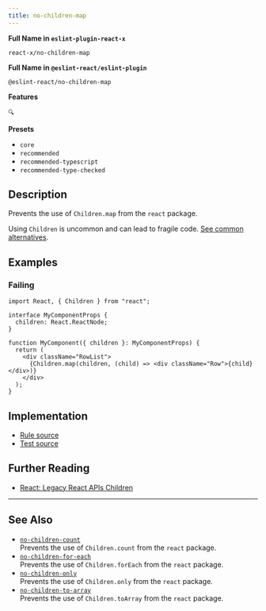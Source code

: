 ```yaml
---
title: no-children-map
---
```


**Full Name in `eslint-plugin-react-x`**

```plain copy
react-x/no-children-map
```

**Full Name in `@eslint-react/eslint-plugin`**

```plain copy
@eslint-react/no-children-map
```

**Features**

`🔍`

**Presets**

- `core`
- `recommended`
- `recommended-typescript`
- `recommended-type-checked`

## Description

Prevents the use of `Children.map` from the `react` package.

Using `Children` is uncommon and can lead to fragile code. [See common alternatives](https://react.dev/reference/react/Children#alternatives).

## Examples

### Failing

```tsx
import React, { Children } from "react";

interface MyComponentProps {
  children: React.ReactNode;
}

function MyComponent({ children }: MyComponentProps) {
  return (
    <div className="RowList">
      {Children.map(children, (child) => <div className="Row">{child}</div>)}
    </div>
  );
}
```

## Implementation

- [Rule source](https://github.com/Rel1cx/eslint-react/tree/main/packages/plugins/eslint-plugin-react-x/src/rules/no-children-map.ts)
- [Test source](https://github.com/Rel1cx/eslint-react/tree/main/packages/plugins/eslint-plugin-react-x/src/rules/no-children-map.spec.ts)

## Further Reading

- [React: Legacy React APIs Children](https://react.dev/reference/react/Children)

---

## See Also

- [`no-children-count`](./no-children-count)\
  Prevents the use of `Children.count` from the `react` package.
- [`no-children-for-each`](./no-children-for-each)\
  Prevents the use of `Children.forEach` from the `react` package.
- [`no-children-only`](./no-children-only)\
  Prevents the use of `Children.only` from the `react` package.
- [`no-children-to-array`](./no-children-to-array)\
  Prevents the use of `Children.toArray` from the `react` package.
